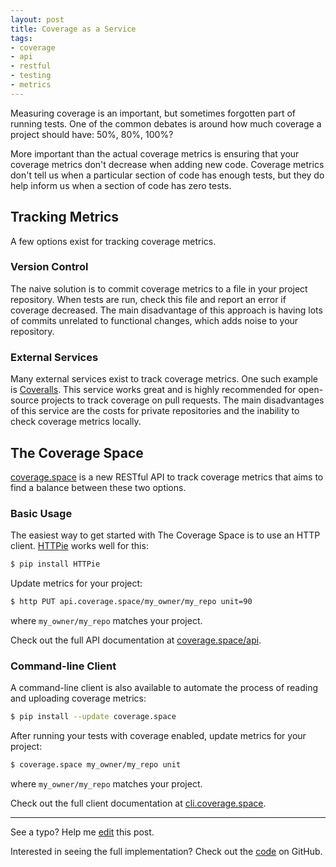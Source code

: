 ```yaml
---
layout: post
title: Coverage as a Service
tags:
- coverage
- api
- restful
- testing
- metrics
---
```


Measuring coverage is an important, but sometimes forgotten part of running tests. One of the common debates is around how much coverage a project should have: 50%, 80%, 100%?

More important than the actual coverage metrics is ensuring that your coverage metrics don't decrease when adding new code. Coverage metrics don't tell us when a particular section of code has enough tests, but they do help inform us when a section of code has zero tests.

## Tracking Metrics

A few options exist for tracking coverage metrics.

### Version Control

The naive solution is to commit coverage metrics to a file in your project repository. When tests are run, check this file and report an error if coverage decreased. The main disadvantage of this approach is having lots of commits unrelated to functional changes, which adds noise to your repository.

### External Services

Many external services exist to track coverage metrics. One such example is [Coveralls](https://coveralls.io/). This service works great and is highly recommended for open-source projects to track coverage on pull requests. The main disadvantages of this service are the costs for private repositories and the inability to check coverage metrics locally.

## The Coverage Space

[coverage.space](https://coverage.space) is a new RESTful API to track coverage metrics that aims to find a balance between these two options.

### Basic Usage

The easiest way to get started with The Coverage Space is to use an HTTP client. [HTTPie](https://github.com/jkbrzt/httpie) works well for this:

```sh
$ pip install HTTPie
```

Update metrics for your project:

```sh
$ http PUT api.coverage.space/my_owner/my_repo unit=90
```

where `my_owner/my_repo` matches your project.

Check out the full API documentation at [coverage.space/api](https://coverage.space/api/).

### Command-line Client

A command-line client is also available to automate the process of reading and uploading coverage metrics:

```sh
$ pip install --update coverage.space
```

After running your tests with coverage enabled, update metrics for your project:

```sh
$ coverage.space my_owner/my_repo unit
```

where `my_owner/my_repo` matches your project.

Check out the full client documentation at [cli.coverage.space](https://cli.coverage.space).

-----

See a typo? Help me [edit](https://github.com/jacebrowning/info/edit/master/{{page.path}}) this post.

Interested in seeing the full implementation? Check out the [code](https://github.com/jacebrowning/coverage-space) on GitHub.

